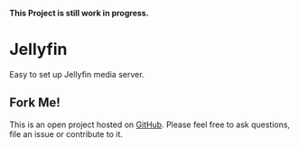 **This Project is still work in progress.**

# Jellyfin
Easy to set up Jellyfin media server.

## Fork Me!
This is an open project hosted on [GitHub](https://github.com/Hetsh/docker-jellyfin). Please feel free to ask questions, file an issue or contribute to it.
